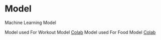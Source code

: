 # Model
Machine Learning Model


Model used For Workout Model [Colab](https://colab.research.google.com/drive/1aE1ogyjn2XlmkKGmkU-3935WdydqeCRF?usp=sharing)
Model used For Food Model [Colab](https://colab.research.google.com/drive/1mOESsBwAbdHWvueKUalqgnNsDuY306Ie?hl=id#scrollTo=wiQqdG93Rjfi)
